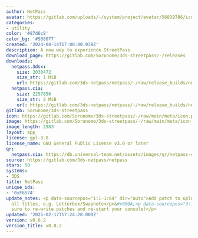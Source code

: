 ```yaml
---
author: NetPass
avatar: https://gitlab.com/uploads/-/system/project/avatar/56839786/icon.png
categories:
- utility
color: '#87d6c8'
color_bg: '#508077'
created: '2024-04-14T17:00:40.939Z'
description: A new way to experience StreetPass
download_page: https://gitlab.com/Sorunome/3ds-streetpass/-/releases
downloads:
  netpass.3dsx:
    size: 2030472
    size_str: 1 MiB
    url: https://gitlab.com/3ds-netpass/netpass/-/raw/release_builds/netpass.3dsx?ref_type=heads&inline=false
  netpass.cia:
    size: 2257856
    size_str: 2 MiB
    url: https://gitlab.com/3ds-netpass/netpass/-/raw/release_builds/netpass.cia?ref_type=heads&inline=false
gitlab: Sorunome/3ds-streetpass
icon: https://gitlab.com/Sorunome/3ds-streetpass/-/raw/main/meta/icon.png
image: https://gitlab.com/Sorunome/3ds-streetpass/-/raw/main/meta/icon.png
image_length: 2983
layout: app
license: gpl-3.0
license_name: GNU General Public License v3.0 or later
qr:
  netpass.cia: https://db.universal-team.net/assets/images/qr/netpass-cia.png
source: https://gitlab.com/3ds-netpass/netpass
stars: 50
systems:
- 3DS
title: NetPass
unique_ids:
- '0xF6574'
update_notes: <p data-sourcepos="1:1-1:64" dir="auto">Add patch to upload/download
  all titles, e.g. Letterbox/Swapnote</p>&#x000A;<p data-sourcepos="3:1-3:54" dir="auto">Be
  sure to re-write patches and re-start your console!</p>
updated: '2025-02-17T17:24:28.000Z'
version: v0.8.2
version_title: v0.8.2
---
```

